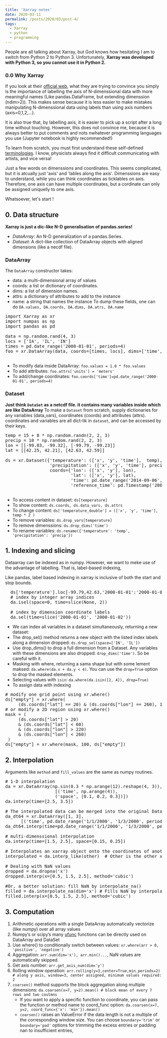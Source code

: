 ```yaml
---
title: 'Xarray notes'
date: 2020-03-11
permalink: /posts/2020/03/post-4/
tags:
  - Xarray
  - python
  - programming
---
```


People are all talking about Xarray, but God knows how hesitating I am to switch from Python 2 to Python 3. Unfortunately, **Xarray was developed with Python 3, so you cannot use it in Python 2.**

### 0.0 Why Xarray
If you look at their [official web](xarray.pydata.org/en/latest/why-xarray.html), what they are trying to convince you simply is the importance of labelling the axis of N-dimenssional data with more meaningful names (Like pandas.DataFrame, but extending dimenssion (ndim>2)). This makes sense because it is less easier to make mistakes manipulating N-dimenssional data using labels than using axis numbers (axis=0,1,2,...). 

It is also true that, by labelling axis, it is easier to pick up a script after a long time without touching. However, this does not convince me, because it is always better to put comments and nots nwhatever programming languages you use (Jupyter notebook is highly recommended!) 

To learn from scratch, you must first understand these self-defined [terminologies](xarray.pydata.org/en/latest/terminology.html). I know, physicists always find it difficult communicating with artists, and vice versa!

Just a few words on dimenssions and coordinates. This seems complicated, but it is atcually just 'axis' and 'lables along the axis'. Dimenssions are easy to understand, while you can think coordinates as ticklables on axis. Therefore, one axis can have multiple coordinates, but a cordinate can only be assigned uniquelly to one axis. 

Whatsoever, let's start !

## 0. Data structure
**Xarray is just a dic-like N-D generalisation of pandas.series!**

- *DataArray*: An N-D generalization of a pandas.Series.
- *Dataset*: A dict-like collection of DataArray objects with aligned dimensions (like a necdf file).

### DataArray

The `DataArray` constructor takes:
   - data: a multi-dimensional array of values
   - coords: a list or dictionary of coordinates.
   - dims: a list of dimension names.
   - attrs: a dictionary of attributes to add to the instance
   - name: a string that names the instance
 To dump these fields, one can do `DA.values, DA.coords, DA.dims, DA.atrs, DA.name`
 <pre>
import Xarray as xr
import numpas as np
import pandas as pd

data = np.random.rand(4, 3)
locs = ['IA', 'IL', 'IN']
times = pd.date_range('2000-01-01', periods=4)
foo = xr.DataArray(data, coords=[times, locs], dims=['time', 'space'])
 </pre>

  - To modify data inside DataArray: `foo.values = 1.0 * foo.values`
  - To add attributes: `foo.attrs['units'] = 'meters'`
  - To add/change coordinates: `foo.coords['time']=pd.date_range('2000-01-01', periods=4)`

### Dataset
**Just think `DataSet` as a netcdf file. it contains many variables inside which are like DataArray**
To make a `Dataset` from scratch, supply dictionaries for any variables (data_vars), coordinates (coords) and attributes (attrs). coordinates and variables are all dict-lik in `dataset`, and can be accessed by their keys.

<pre>
temp = 15 + 8 * np.random.randn(2, 2, 3)
precip = 10 * np.random.rand(2, 2, 3)
lon = [[-99.83, -99.32], [-99.79, -99.23]]
lat = [[42.25, 42.21], [42.63, 42.59]]

ds = xr.Dataset({'temperature': (['x', 'y', 'time'],  temp),
                 'precipitation': (['x', 'y', 'time'], precip)},
                 coords={'lon': (['x', 'y'], lon),
                         'lat': (['x', 'y'], lat),
                         'time': pd.date_range('2014-09-06', periods=3),
                         'reference_time': pd.Timestamp('2000-01-01')})

</pre>
  -  To access content in dataset: `ds[temperature]`
  -  To show content: `ds.coords, ds.data_vars, ds.attrs`
  -  To change content: `ds['temperature_double'] = (['x', 'y', 'time'], temp * 2 )`
  -  To remove variables: `ds.drop_vars[temperature]`
  -  To remove dimenssions: `ds.drop_dims('time')`
  -  To rename variables: `ds.rename({'temperature': 'temp', 'precipitation': 'precip'})`


## 1. Indexing and slicing

Dataarray can be indexed as in numpy. However, we want to meke use of the advantage of labelling. That is, label-based indexing, 

Like pandas, label based indexing in xarray is inclusive of both the start and stop bounds.

<pre>
  ds['temperature'].loc[-99.79,42.63,'2000-01-01':'2000-01-02']
  # index by integer array indices
  da.isel(space=0, time=slice(None, 2))

  # index by dimension coordinate labels
  da.sel(time=slice('2000-01-01', '2000-01-02'))
</pre>

- We can index all variables in a dataset simultaneously, returning a new dataset:
- The drop_sel() method returns a new object with the listed index labels along a dimension dropped: `ds.drop_sel(space=['IN', 'IL'])`
- Use drop_dims() to drop a full dimension from a Dataset. Any variables with these dimensions are also dropped: `drop_dims('time')`. So be careful with it. 
- Masking with where, returning a sama shape but with some lement maksed: `da.where(da.x + da.y < 4)`. You can use the `drop=True` option to drop the masked elements. 
- Selecting values with `isin`: `da.where(da.isin([2, 4]), drop=True)`
- To assign data with indexing
<pre>
# modify one grid point using xr.where()
ds["empty"] = xr.where(
     (ds.coords["lat"] == 20) & (ds.coords["lon"] == 260), 100, ds["empty"])
# or modify a 2D region using xr.where()
mask = (
     (ds.coords["lat"] > 20)
     & (ds.coords["lat"] < 60)
     & (ds.coords["lon"] > 220)
     & (ds.coords["lon"] < 260)
 ) 
ds["empty"] = xr.where(mask, 100, ds["empty"]) 
</pre>

## 2. Interpolation
Arguments like `method` and `fill_values` are the same as numpy routines.

<pre>
# 1-D interpolation  
da = xr.DataArray(np.sin(0.3 * np.arange(12).reshape(4, 3)),
                   [('time', np.arange(4)),
                   ('space', [0.1, 0.2, 0.3])])
da.interp(time=[2.5, 3.5])

# The interpolated data can be merged into the original DataArray by specifying the time periods required.
da_dt64 = xr.DataArray([1, 3],
      [('time', pd.date_range('1/1/2000', '1/3/2000', periods=2))])
da_dt64.interp(time=pd.date_range('1/1/2000', '1/3/2000', periods=3))

# multi-dimenssional interpolation
da.interp(time=[1.5, 2.5], space=[0.15, 0.25])

# Interpolates an xarray object onto the coordinates of another xarray object
interpolated = da.interp_like(other)  # Other is the other xarray object with different coordinates

# Dealing with NaN values
dropped = da.dropna('x')
dropped.interp(x=[0.5, 1.5, 2.5], method='cubic')

#Or, a better solution: fill NaN by interpolate_na()
filled = da.interpolate_na(dim='x') # Fills NaN by interpolating along the specified dimension. After filling NaNs, you can interpolate:
filled.interp(x=[0.5, 1.5, 2.5], method='cubic')
</pre>

## 3. Computation

   1. Arithmetic operations with a single DataArray automatically vectorize (like numpy) over all array values
   2. Numpy’s or scipy’s many [ufunc](https://docs.scipy.org/doc/numpy/reference/ufuncs.html) functions can be directly used on DataArray and DataSet
   3. Use where() to conditionally switch between values: `xr.where(arr > 0, 'positive', 'negative')`
   4.  Aggregation: `arr.sum(dim='x'), arr.min()...`, NaN values are automatically skipped. 
   5. Get axis number: `arr.get_axis_num(dim='y')`
   6. Rolling window operation: `arr.rolling(y=3,center=True,min_periods=2) # along y axis, window=3, center assigned, minimum values required: 2 `
   7. `coarsen()` method supports the block aggregation along multiple dimensions: `da.coarsen(x=7, y=2).mean() # block mean of every 7 rows and two coulmns`
      - If you want to apply a specific function to coordinate, you can pass the function or method name to coord_func option: `da.coarsen(x=7, y=2, coord_func={'x': 'min'}).mean()`
      - `coarsen()` raises an ValueError if the data length is not a multiple of the corresponding window size. You can choose `boundary='trim'` or `boundary='pad'` options for trimming the excess entries or padding nan to insufficient entries,




























